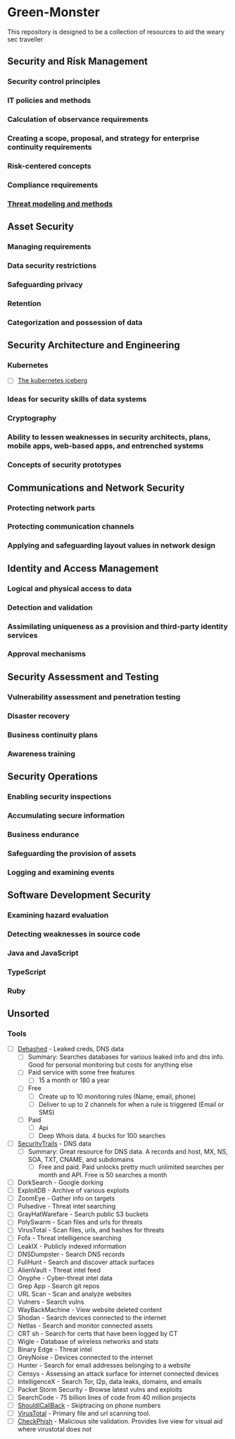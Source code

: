 # Green-Monster
This repository is designed to be a collection of resources to aid the weary sec traveller
  ## Security and Risk Management
   ### Security control principles
   ### IT policies and methods
   ### Calculation of observance requirements
   ### Creating a scope, proposal, and strategy for enterprise continuity requirements    
   ### Risk-centered concepts
   ### Compliance requirements
   ### [Threat modeling and methods](https://github.com/WoitteWolf/Green-Monster/wiki/Threat-Modeling)
   
 ## Asset Security
   ### Managing requirements
   ### Data security restrictions
   ### Safeguarding privacy
   ### Retention
   ### Categorization and possession of data
   
 ## Security Architecture and Engineering
  ### Kubernetes
  - [ ] [The kubernetes iceberg](https://asankov.dev/blog/2022/05/15/demystifying-the-kubernetes-iceberg-part-1/)
  ### Ideas for security skills of data systems
  ### Cryptography
  ### Ability to lessen weaknesses in security architects, plans, mobile apps, web-based apps, and entrenched systems
  ### Concepts of security prototypes
  
 ## Communications and Network Security
  ### Protecting network parts
  ### Protecting communication channels
  ### Applying and safeguarding layout values in network design
  
 ## Identity and Access Management
  ### Logical and physical access to data
  ### Detection and validation
  ### Assimilating uniqueness as a provision and third-party identity services
  ### Approval mechanisms
  
 ## Security Assessment and Testing
  ### Vulnerability assessment and penetration testing
  ### Disaster recovery
  ### Business continuity plans
  ### Awareness training
  
 ## Security Operations
  ### Enabling security inspections
  ### Accumulating secure information
  ### Business endurance
  ### Safeguarding the provision of assets
  ### Logging and examining events
  
 ## Software Development Security
  ### Examining hazard evaluation
  ### Detecting weaknesses in source code
  ### Java and JavaScript
  ### TypeScript
  ### Ruby
  
 ## Unsorted
  ### Tools
  - [ ] [Dehashed](https://dehashed.com) - Leaked creds, DNS data
    - [ ] Summary: Searches databases for various leaked info and dns info. Good for personal monitoring but costs for anything else 
     - [ ] Paid service with some free features
       - [ ] 15 a month or 180 a year 
     - [ ] Free
       - [ ] Create up to 10 monitoring rules (Name, email, phone)
       - [ ] Deliver to up to 2 channels for when a rule is triggered (Email or SMS)
     - [ ] Paid
       - [ ] Api
       - [ ] Deep Whois data. 4 bucks for 100 searches
  - [ ] [SecurityTrails](https://securitytrails.com/app/account) - DNS data
    - [ ] Summary: Great resource for DNS data. A records and host, MX, NS, SOA, TXT, CNAME, and subdomains
      - [ ] Free and paid. Paid unlocks pretty much unlimited searches per month and API. Free is 50 searches a month 
  - [ ] DorkSearch - Google dorking
  - [ ] ExploitDB - Archive of various exploits
  - [ ] ZoomEye - Gather info on targets
  - [ ] Pulsedive - Threat intel searching
  - [ ] GrayHatWarefare - Search public S3 buckets
  - [ ] PolySwarm - Scan files and urls for threats
  - [ ] VirusTotal - Scan files, urls, and hashes for threats
  - [ ] Fofa - Threat intelligence searching
  - [ ] LeakIX - Publicly indexed information
  - [ ] DNSDumpster - Search DNS records
  - [ ] FullHunt - Search and discover attack surfaces
  - [ ] AlienVault - Threat intel feed
  - [ ] Onyphe - Cyber-threat intel data
  - [ ] Grep App - Search git repos
  - [ ] URL Scan - Scan and analyze websites
  - [ ] Vulners - Search vulns
  - [ ] WayBackMachine - View website deleted content
  - [ ] Shodan - Search devices connected to the internet
  - [ ] Netlas - Search and monitor connected assets
  - [ ] CRT sh - Search for certs that have been logged by CT
  - [ ] Wigle - Database of wireless networks and stats
  - [ ] Binary Edge - Threat intel
  - [ ] GreyNoise - Devices connected to the internet
  - [ ] Hunter - Search for email addresses belonging to a website
  - [ ] Censys - Assessing an attack surface for internet connected devices
  - [ ] IntelligenceX - Search Tor, I2p, data leaks, domains, and emails
  - [ ] Packet Storm Security - Browse latest vulns and exploits
  - [ ] SearchCode - 75 billion lines of code from 40 million projects
  - [ ] [ShouldICallBack](https://should-i-call-back.org/) - Skiptracing on phone numbers
  - [ ] [VirusTotal](https://www.virustotal.com/gui/home/upload) - Primary file and url scanning tool.
  - [ ] [CheckPhish](https://checkphish.ai) - Malicious site validation. Provides live view for visual aid where virustotal does not
